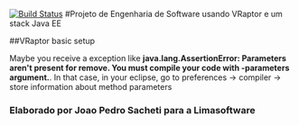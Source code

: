 [![Build Status](https://travis-ci.org/jpsacheti/limasoftware-java-suporte.svg?branch=master)](https://travis-ci.org/jpsacheti/limasoftware-java-suporte)
#Projeto de Engenharia de Software usando VRaptor e um stack Java EE

##VRaptor basic setup

Maybe you receive a exception like **java.lang.AssertionError: Parameters aren't present for remove. You must compile your code with -parameters argument.**. In that case, in your eclipse, go to preferences -> compiler -> store information about method parameters

### Elaborado por Joao Pedro Sacheti para a Limasoftware

